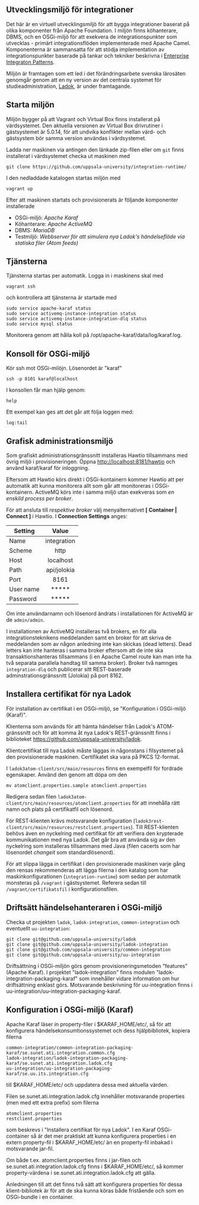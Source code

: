 Utvecklingsmiljö för integrationer
----------------------------------

Det här är en virtuell utvecklingsmiljö för att bygga integrationer baserat på olika komponenter från Apache Foundation. I miljön finns köhanterare, DBMS, och en OSGi-miljö för att exekvera de integrationspunkter som utvecklas - primärt integrationsflöden implementerade med Apache Camel. Komponenterna är sammansatta för att stödja implementation av integrationspunkter baserade på tankar och tekniker beskrivna i [Enterprise Integraton Patterns](http://www.enterpriseintegrationpatterns.com).

Miljön är framtagen som ett led i det förändringsarbete svenska lärosäten genomgår genom att en ny version av det centrala systemet för studieadministration, [Ladok](http://www.ladok.se/ladok/nya-ladok/integrationer/), är under framtagande.


Starta miljön
-------------

Miljön bygger på att Vagrant och Virtual Box finns installerat på värdsystemet. Den aktuella versionen av Virtual Box drivrutiner i gästsystemet är 5.0.14, för att undvika konflikter mellan värd- och gästsystem bör samma version användas i värdsystemet.

Ladda ner maskinen via antingen den länkade zip-filen eller om `git` finns installerat i värdsystemet checka ut maskinen med

	git clone https://github.com/uppsala-university/integration-runtime/

I den nedladdade katalogen startas miljön med

    vagrant up

Efter att maskinen startats och provisionerats är följande komponenter installerade

* OSGi-miljö: *Apache Karaf*
* Köhanterare: *Apache ActiveMQ*
* DBMS: *MariaDB*
* Testmiljö: *Webbserver för att simulera nya Ladok's händelseflöde via statiska filer (Atom feeds)*


Tjänsterna
----------

Tjänsterna startas per automatik. Logga in i maskinens skal med

    vagrant ssh

och kontrollera att tjänsterna är startade med

    sudo service apache-karaf status
    sudo service activemq-instance-integration status
    sudo service activemq-instance-integration-dlq status
    sudo service mysql status

Monitorera genom att hålla koll på /opt/apache-karaf/data/log/karaf.log.


Konsoll för OSGi-miljö
----------------------

Kör ssh mot OSGi-milöjn. Lösenordet är "karaf"

    ssh -p 8101 karaf@localhost

I konsollen får man hjälp genom:

    help

Ett exempel kan ges att det går att följa loggen med:

    log:tail


Grafisk administrationsmiljö
----------------------------

Som grafiskt administrationsgränssnitt installeras Hawtio tillsammans med övrig miljö i provisioneringen. Öppna <http://localhost:8181/hawtio> och använd karaf/karaf för inloggning.

Eftersom att Hawtio körs direkt i OSGi-kontainern kommer Hawtio att per automatik att kunna monitorera allt som går att monitoreras i OSGi-kontainern. ActiveMQ körs inte i samma miljö utan exekveras som *en enskild process per broker*.

För att ansluta till *respektive broker* välj menyalternativet **[ Container | Connect ]** i Hawtio. I **Connection Settings** anges:

| Setting       | Value         |
| ------------- |:-------------:|
| Name          | integration   |
| Scheme        | http          |
| Host          | localhost     |
| Path          | api/jolokia   |
| Port          | 8161          |
| User name     | *****         |
| Password      | *****         |

Om inte användarnamn och lösenord ändrats i installationen för ActiveMQ är de `admin/admin`.

I installationen av ActiveMQ installeras två brokers, en för alla integrationsteknikens meddelanden samt en broker för att skriva de meddelanden som av någon anledning inte kan skickas (dead letters). Dead letters kan inte hanteras i samma broker eftersom att de inte ska transaktionshanteras tillsammans (i en Apache Camel route kan man inte ha två separata parallela handtag till samma broker). Broker två namnges `integration-dlq` och publicerar sitt REST-baserade adminstrationsgränssnitt (Jolokia) på port 8162. 


Installera certifikat för nya Ladok
-----------------------------------

För installation av certifikat i en OSGi-miljö, se "Konfiguration i OSGi-miljö (Karaf)".

Klienterna som används för att hämta händelser från Ladok's ATOM-gränssnitt och för att komma åt nya Ladok's REST-gränssnitt finns i biblioteket <https://github.com/uppsala-university/ladok>.

Klientcertifikat till nya Ladok måste läggas in någonstans i filsystemet på den provisionerade maskinen. Certifikatet ska vara på PKCS 12-format.

I `ladok3atom-client/src/main/resources` finns en exempelfil för fordrade egenskaper. Använd den genom att döpa om den

    mv atomclient.properties.sample atomclient.properties

Redigera sedan filen `ladok3atom-client/src/main/resources/atomclient.properties` för att innehålla rätt namn och plats på certifikatfil och lösenord.

För REST-klienten krävs motsvarande konfiguration (`ladok3rest-client/src/main/resources/restclient.properties`). Till REST-klienten behövs även en nyckelring med certifikat för att verifiera den krypterade kommunikationen med nya Ladok. Det går bra att använda sig av den nyckelring som installeras tillsammans med Java (filen cacerts som har lösenordet *changeit* som standardlösenord).

För att slippa lägga in certifikat i den provisionerade maskinen varje gång den rensas rekommenderas att lägga filerna i den katalog som har maskinkonfigurationen (`integration-runtime`) som sedan per automatik monsteras på `/vagrant` i gästsystemet. Referera sedan till `/vagrant/certifikatsfil` i konfigurationsfilen.


Driftsätt händelsehanteraren i OSGi-miljö
-----------------------------------------

Checka ut projekten `ladok`, `ladok-integration`, `common-integration` och eventuellt `uu-integration`:

    git clone git@github.com/uppsala-university/ladok
    git clone git@github.com/uppsala-university/ladok-integration
    git clone git@github.com/uppsala-university/common-integration
    git clone git@github.com/uppsala-university/uu-integration

Driftsättning i OSGi-miljön görs genom provisioneringsmetoden "features" (Apache Karaf).
I projektet "ladok-integration" finns modulen "ladok-integration-packaging-karaf" som innehåller vidare information om hur driftsättning enklast görs.
Motsvarande beskrivning för uu-integration finns i uu-integration/uu-integration-packaging-karaf.


Konfiguration i OSGi-miljö (Karaf)
----------------------------------

Apache Karaf läser in property-filer i $KARAF_HOME/etc/, så för att konfigurera händelsekonsumtionssystemet och dess hjälpbibliotek,
kopiera filerna

    common-integration/common-integration-packaging-karaf/se.sunet.ati.integration.common.cfg
    ladok-integration/ladok-integration-packaging-karaf/se.sunet.ati.integration.ladok.cfg
    uu-integration/uu-integration-packaging-karaf/se.uu.its.integration.cfg
	
till $KARAF_HOME/etc/ och uppdatera dessa med aktuella värden.

Filen se.sunet.ati.integration.ladok.cfg innehåller motsvarande properties (men med ett extra prefix) som filerna

    atomclient.properties
    restclient.properties

som beskrevs i "Installera certifikat för nya Ladok". I en Karaf OSGi-container så är det mer praktiskt att kunna konfigurera properties
i en extern property-fil i $KARAF_HOME/etc/ än en property-fil inbakad i motsvarande jar-fil.

Om både t.ex. atomclient.properties finns i jar-filen och se.sunet.ati.integration.ladok.cfg finns i $KARAF_HOME/etc/, så kommer 
property-värdena i se.sunet.ati.integration.ladok.cfg att gälla.

Anledningen till att det finns två sätt att konfigurera properties för dessa klient-bibliotek är för att de ska kunna köras både fristående
och som en OSGi-bundle i en container.
